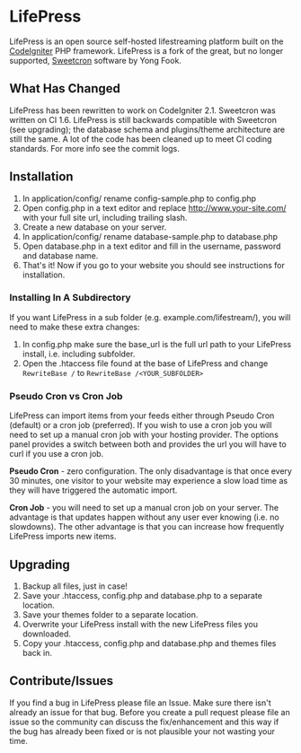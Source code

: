 # LifePress

LifePress is an open source self-hosted lifestreaming platform built on the [CodeIgniter](http://codeigniter.com/) PHP framework. LifePress is a fork of the great, but no longer supported, [Sweetcron](https://code.google.com/p/lifepress/) software by Yong Fook. 

## What Has Changed

LifePress has been rewritten to work on CodeIgniter 2.1. Sweetcron was written on CI 1.6. LifePress is still backwards compatible with Sweetcron (see upgrading); the database schema and plugins/theme architecture are still the same. A lot of the code has been cleaned up to meet CI coding standards. For more info see the commit logs.

## Installation

1. In application/config/ rename config-sample.php to config.php
2. Open config.php in a text editor and replace http://www.your-site.com/ with your full site url, including trailing slash.
3. Create a new database on your server.
4. In application/config/ rename database-sample.php to database.php
5. Open database.php in a text editor and fill in the username, password and database name.
6. That's it! Now if you go to your website you should see instructions for installation.

### Installing In A Subdirectory

If you want LifePress in a sub folder (e.g. example.com/lifestream/), you will need to make these extra changes:

1. In config.php make sure the base\_url is the full url path to your LifePress install, i.e. including subfolder.
2. Open the .htaccess file found at the base of LifePress and change ```RewriteBase /``` to ```RewriteBase /<YOUR_SUBFOLDER>```

### Pseudo Cron vs Cron Job

LifePress can import items from your feeds either through Pseudo Cron (default) or a cron job (preferred). If you wish to use a cron job you will need to set up a manual cron job with your hosting provider. The options panel provides a switch between both and provides the url you will have to curl if you use a cron job. 

**Pseudo Cron** - zero configuration. The only disadvantage is that once every 30 minutes, one visitor to your website may experience a slow load time as they will have triggered the automatic import.

**Cron Job** - you will need to set up a manual cron job on your server. The advantage is that updates happen without any user ever knowing (i.e. no slowdowns). The other advantage is that you can increase how frequently LifePress imports new items. 

## Upgrading

1. Backup all files, just in case!
2. Save your .htaccess, config.php and database.php to a separate location.
3. Save your themes folder to a separate location.
4. Overwrite your LifePress install with the new LifePress files you downloaded.
5. Copy your .htaccess, config.php and database.php and themes files back in.

## Contribute/Issues

If you find a bug in LifePress please file an Issue. Make sure there isn't already an issue for that bug. Before you create a pull request please file an issue so the community can discuss the fix/enhancement and this way if the bug has already been fixed or is not plausible your not wasting your time.
